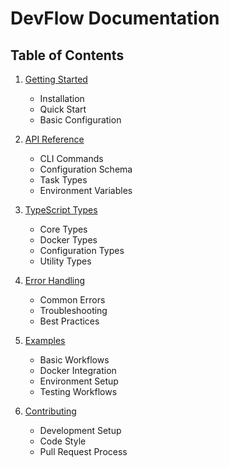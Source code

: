 # DevFlow Documentation

## Table of Contents

1. [Getting Started](./getting-started.md)
   - Installation
   - Quick Start
   - Basic Configuration

2. [API Reference](./api/README.md)
   - CLI Commands
   - Configuration Schema
   - Task Types
   - Environment Variables

3. [TypeScript Types](./types/README.md)
   - Core Types
   - Docker Types
   - Configuration Types
   - Utility Types

4. [Error Handling](./errors/README.md)
   - Common Errors
   - Troubleshooting
   - Best Practices

5. [Examples](./examples/README.md)
   - Basic Workflows
   - Docker Integration
   - Environment Setup
   - Testing Workflows

6. [Contributing](../CONTRIBUTING.md)
   - Development Setup
   - Code Style
   - Pull Request Process 